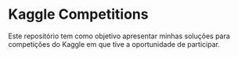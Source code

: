 # Kaggle Competitions
Este repositório tem como objetivo apresentar minhas soluções para competições do Kaggle em que tive a oportunidade de participar.
